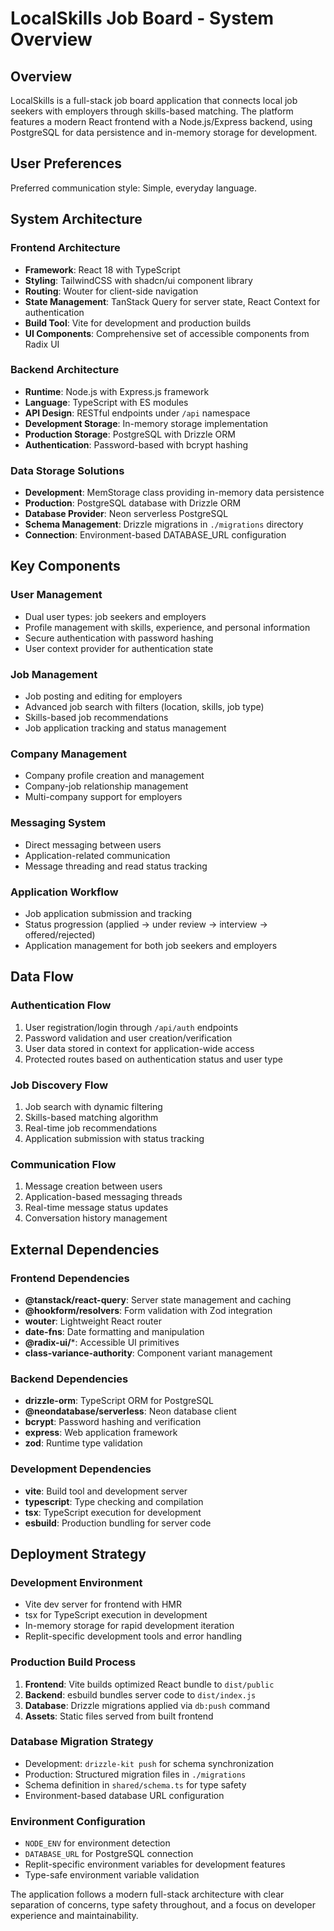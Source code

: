 # LocalSkills Job Board - System Overview

## Overview

LocalSkills is a full-stack job board application that connects local job seekers with employers through skills-based matching. The platform features a modern React frontend with a Node.js/Express backend, using PostgreSQL for data persistence and in-memory storage for development.

## User Preferences

Preferred communication style: Simple, everyday language.

## System Architecture

### Frontend Architecture
- **Framework**: React 18 with TypeScript
- **Styling**: TailwindCSS with shadcn/ui component library
- **Routing**: Wouter for client-side navigation
- **State Management**: TanStack Query for server state, React Context for authentication
- **Build Tool**: Vite for development and production builds
- **UI Components**: Comprehensive set of accessible components from Radix UI

### Backend Architecture
- **Runtime**: Node.js with Express.js framework
- **Language**: TypeScript with ES modules
- **API Design**: RESTful endpoints under `/api` namespace
- **Development Storage**: In-memory storage implementation
- **Production Storage**: PostgreSQL with Drizzle ORM
- **Authentication**: Password-based with bcrypt hashing

### Data Storage Solutions
- **Development**: MemStorage class providing in-memory data persistence
- **Production**: PostgreSQL database with Drizzle ORM
- **Database Provider**: Neon serverless PostgreSQL
- **Schema Management**: Drizzle migrations in `./migrations` directory
- **Connection**: Environment-based DATABASE_URL configuration

## Key Components

### User Management
- Dual user types: job seekers and employers
- Profile management with skills, experience, and personal information
- Secure authentication with password hashing
- User context provider for authentication state

### Job Management
- Job posting and editing for employers
- Advanced job search with filters (location, skills, job type)
- Skills-based job recommendations
- Job application tracking and status management

### Company Management
- Company profile creation and management
- Company-job relationship management
- Multi-company support for employers

### Messaging System
- Direct messaging between users
- Application-related communication
- Message threading and read status tracking

### Application Workflow
- Job application submission and tracking
- Status progression (applied → under review → interview → offered/rejected)
- Application management for both job seekers and employers

## Data Flow

### Authentication Flow
1. User registration/login through `/api/auth` endpoints
2. Password validation and user creation/verification
3. User data stored in context for application-wide access
4. Protected routes based on authentication status and user type

### Job Discovery Flow
1. Job search with dynamic filtering
2. Skills-based matching algorithm
3. Real-time job recommendations
4. Application submission with status tracking

### Communication Flow
1. Message creation between users
2. Application-based messaging threads
3. Real-time message status updates
4. Conversation history management

## External Dependencies

### Frontend Dependencies
- **@tanstack/react-query**: Server state management and caching
- **@hookform/resolvers**: Form validation with Zod integration
- **wouter**: Lightweight React router
- **date-fns**: Date formatting and manipulation
- **@radix-ui/***: Accessible UI primitives
- **class-variance-authority**: Component variant management

### Backend Dependencies
- **drizzle-orm**: TypeScript ORM for PostgreSQL
- **@neondatabase/serverless**: Neon database client
- **bcrypt**: Password hashing and verification
- **express**: Web application framework
- **zod**: Runtime type validation

### Development Dependencies
- **vite**: Build tool and development server
- **typescript**: Type checking and compilation
- **tsx**: TypeScript execution for development
- **esbuild**: Production bundling for server code

## Deployment Strategy

### Development Environment
- Vite dev server for frontend with HMR
- tsx for TypeScript execution in development
- In-memory storage for rapid development iteration
- Replit-specific development tools and error handling

### Production Build Process
1. **Frontend**: Vite builds optimized React bundle to `dist/public`
2. **Backend**: esbuild bundles server code to `dist/index.js`
3. **Database**: Drizzle migrations applied via `db:push` command
4. **Assets**: Static files served from built frontend

### Database Migration Strategy
- Development: `drizzle-kit push` for schema synchronization
- Production: Structured migration files in `./migrations`
- Schema definition in `shared/schema.ts` for type safety
- Environment-based database URL configuration

### Environment Configuration
- `NODE_ENV` for environment detection
- `DATABASE_URL` for PostgreSQL connection
- Replit-specific environment variables for development features
- Type-safe environment variable validation

The application follows a modern full-stack architecture with clear separation of concerns, type safety throughout, and a focus on developer experience and maintainability.